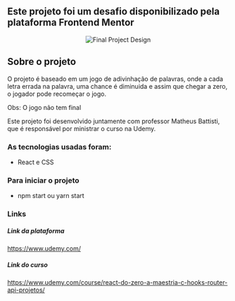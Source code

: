 ## Este projeto foi um desafio disponibilizado pela plataforma Frontend Mentor
<div align="center">
  
![Final Project Design](https://user-images.githubusercontent.com/43121767/173640349-0ea31259-2606-4441-aaf9-7df86b37dec9.gif)

</div>

## Sobre o projeto

O projeto é baseado em um jogo de adivinhação de palavras, onde a cada letra errada na palavra, uma chance é diminuida e assim que chegar a zero, o jogador pode recomeçar o jogo.

Obs: O jogo não tem final

Este projeto foi desenvolvido juntamente com professor Matheus Battisti, que é responsável por ministrar o curso na Udemy.

### As tecnologias usadas foram:
- React e CSS


### Para iniciar o projeto

- npm start ou yarn start

### Links
##### Link da plataforma

https://www.udemy.com/

##### Link do curso
https://www.udemy.com/course/react-do-zero-a-maestria-c-hooks-router-api-projetos/

